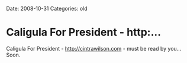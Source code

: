 Date: 2008-10-31
Categories: old

# Caligula For President - http:...

Caligula For President - http://cintrawilson.com - must be read by you... Soon.
